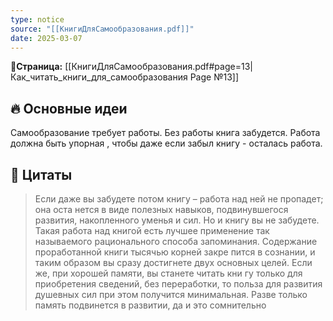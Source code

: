 ```yaml
---
type: notice
source: "[[КнигиДляСамообразования.pdf]]"
date: 2025-03-07
---
```

**📝Страница:** [[КнигиДляСамообразования.pdf#page=13|Как_читать_книги_для_самообразования Page №13]]  

## 🔥 Основные идеи 

Самообразование требует работы. Без работы книга забудется.
Работа должна быть упорная , чтобы даже если забыл книгу - осталась работа. 

## 📜 Цитаты 

>Если даже вы забудете потом книгу – работа над ней не пропадет; она оста нется в виде полезных навыков, подвинувшегося развития, накопленного уменья и сил. Но и книгу вы не забудете. Такая работа над книгой есть лучшее применение так называемого рационального способа запоминания. Содержание проработанной книги тысячью корней закре пится в сознании, и таким образом вы сразу достигнете двух основных целей. Если же, при хорошей памяти, вы станете читать кни гу только для приобретения сведений, без переработки, то польза для развития душевных сил при этом получится минимальная. Разве только память подвинется в развитии, да и это сомнительно
